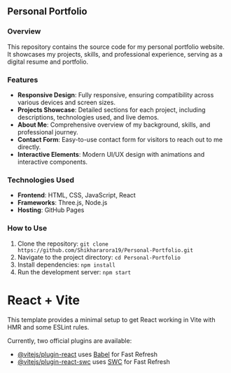 ## Personal Portfolio

### Overview
This repository contains the source code for my personal portfolio website. It showcases my projects, skills, and professional experience, serving as a digital resume and portfolio.

### Features
- **Responsive Design**: Fully responsive, ensuring compatibility across various devices and screen sizes.
- **Projects Showcase**: Detailed sections for each project, including descriptions, technologies used, and live demos.
- **About Me**: Comprehensive overview of my background, skills, and professional journey.
- **Contact Form**: Easy-to-use contact form for visitors to reach out to me directly.
- **Interactive Elements**: Modern UI/UX design with animations and interactive components.

### Technologies Used
- **Frontend**: HTML, CSS, JavaScript, React
- **Frameworks**: Three.js, Node.js
- **Hosting**: GitHub Pages

### How to Use
1. Clone the repository: `git clone https://github.com/Shikhararora19/Personal-Portfolio.git`
2. Navigate to the project directory: `cd Personal-Portfolio`
3. Install dependencies: `npm install`
4. Run the development server: `npm start`

# React + Vite

This template provides a minimal setup to get React working in Vite with HMR and some ESLint rules.

Currently, two official plugins are available:

- [@vitejs/plugin-react](https://github.com/vitejs/vite-plugin-react/blob/main/packages/plugin-react/README.md) uses [Babel](https://babeljs.io/) for Fast Refresh
- [@vitejs/plugin-react-swc](https://github.com/vitejs/vite-plugin-react-swc) uses [SWC](https://swc.rs/) for Fast Refresh
